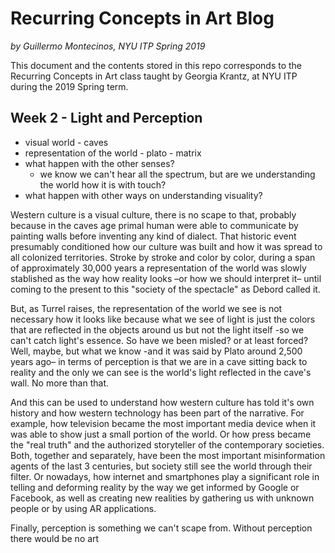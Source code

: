 # Recurring Concepts in Art Blog

*by Guillermo Montecinos, NYU ITP Spring 2019*

This document and the contents stored in this repo corresponds to the Recurring Concepts in Art class taught by Georgia Krantz, at NYU ITP during the 2019 Spring term.

## Week 2 - Light and Perception

- visual world - caves
- representation of the world - plato - matrix
- what happen with the other senses?
  - we know we can't hear all the spectrum, but are we understanding the world how it is with touch?
- what happen with other ways on understanding visuality?

Western culture is a visual culture, there is no scape to that, probably because in the caves age primal human were able to communicate by painting walls before inventing any kind of dialect. That historic event presumably conditioned how our culture was built and how it was spread to all colonized territories. Stroke by stroke and color by color, during a span of approximately 30,000 years a representation of the world was slowly stablished as the way how reality looks –or how we should interpret it– until coming to the present to this "society of the spectacle" as Debord called it.

But, as Turrel raises, the representation of the world we see is not necessary how it looks like because what we see of light is just the colors that are reflected in the objects around us but not the light itself -so we can't catch light's essence. So have we been misled? or at least forced? Well, maybe, but what we know -and it was said by Plato around 2,500 years ago– in terms of perception is that we are in a cave sitting back to reality and the only we can see is the world's light reflected in the cave's wall. No more than that.

And this can be used to understand how western culture has told it's own history and how western technology has been part of the narrative. For example, how television became the most important media device when it was able to show just a small portion of the world. Or how press became the "real truth" and the authorized storyteller of the contemporary societies. Both, together and separately, have been the most important misinformation agents of the last 3 centuries, but society still see the world through their filter. Or nowadays, how internet and smartphones play a significant role in telling and deforming reality by the way we get informed by Google or Facebook, as well as creating new realities by gathering us with unknown people or by using AR applications.

Finally, perception is something we can't scape from. Without perception there would be no art
